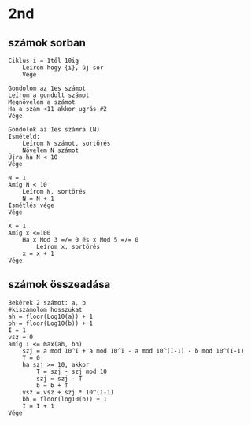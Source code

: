 # 2nd

## számok sorban

```PsudoCode
Ciklus i = 1től 10ig
    Leírom hogy {i}, új sor
    Vége
```

```PsudoCode
Gondolom az 1es számot
Leírom a gondolt számot
Megnövelem a számot
Ha a szám <11 akkor ugrás #2
Vége
```

```PsudoCode
Gondolok az 1es számra (N)
Ismételd:
    Leírom N számot, sortörés
    Növelem N számot
Újra ha N < 10
Vége
```

```PsudoCode
N = 1
Amíg N < 10
    Leírom N, sortörés
    N = N + 1
Ismétlés vége
Vége
```

```PsudoCode
X = 1
Amíg x <=100
    Ha x Mod 3 =/= 0 és x Mod 5 =/= 0
        Leírom x, sortörés
    x = x + 1
Vége
```

## számok összeadása

```PsudoCode
Bekérek 2 számot: a, b
#kiszámolom hosszukat
ah = floor(Log10(a)) + 1
bh = floor(Log10(b)) + 1
I = 1
vsz = 0
amíg I <= max(ah, bh)
    szj = a mod 10^I + a mod 10^I - a mod 10^(I-1) - b mod 10^(I-1)
    T = 0
    ha szj >= 10, akkor
        T = szj - szj mod 10
        szj = szj - T
        b = b + T
    vsz = vsz + szj * 10^(I-1)
    bh = floor(log10(b)) + 1
    I = I + 1
Vége
```
